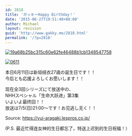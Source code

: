 ```yaml
---
id: 2818
title: 'ガッキーHappy Birthday！'
date: '2015-06-27T19:51:40+08:00'
author: Michael
layout: revision
guid: 'http://www.gakky.me/2818.html'
permalink: '/?p=2818'
---
```


[![19a68b25bc315c60e62fe46488b1cb1348547758](http://www.yui-aragaki.org/wp-content/uploads/2015/06/19a68b25bc315c60e62fe46488b1cb1348547758.jpg)](http://www.yui-aragaki.org/wp-content/uploads/2015/06/19a68b25bc315c60e62fe46488b1cb1348547758.jpg)

[![0611](http://www.yui-aragaki.org/wp-content/uploads/2015/06/0611.jpeg)](http://www.yui-aragaki.org/wp-content/uploads/2015/06/0611.jpeg)

本日6月11日は新垣结衣27歳の诞生日です！！  
今后とも応援よろしくお愿いします！！

现在全3回シリーズにて放送中の、  
NHHスペシャル「生命大跃进」第3集  
いよいよ最终回！！  
放送は7/5(日)21:00〜です！お见逃し无く！！

Source: <https://yui-aragaki.lespros.co.jp/>

(P.S. 最近忙得连女神的生日都忘了，特送上迟到的生日祝福！）